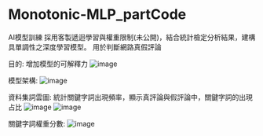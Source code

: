 # Monotonic-MLP_partCode
AI模型訓練
採用客製遞迴學習與權重限制(未公開)，結合統計檢定分析結果，建構具單調性之深度學習模型。 用於判斷網路真假評論

目的:
增加模型的可解釋力
![image](https://github.com/user-attachments/assets/a29ccdfe-9a6b-4248-9063-8cb88fac80ba)

模型架構:
![image](https://github.com/user-attachments/assets/70117d31-30ac-4ec7-85a9-4af90e2ec20d)

資料集詞雲圖:
統計關鍵字詞出現頻率，顯示真評論與假評論中，關鍵字詞的出現占比
![image](https://github.com/user-attachments/assets/b04ab336-5402-4ca7-91ee-3737069a4de7)
![image](https://github.com/user-attachments/assets/4dba47e1-8a19-46b7-b391-e5937bb845e7)

關鍵字詞權重分數:
![image](https://github.com/user-attachments/assets/370895b4-5e8f-4517-9454-6e3bf29b08ec)
